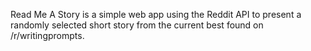 Read Me A Story is a simple web app using the Reddit API to present a randomly selected short story from the current best found on /r/writingprompts.
